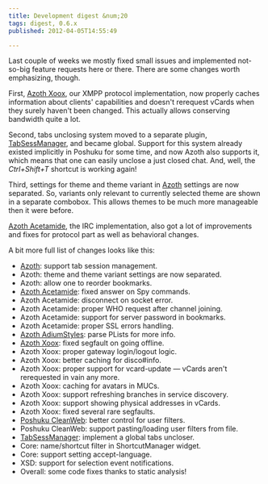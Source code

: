 ```yaml
---
title: Development digest &num;20
tags: digest, 0.6.x
published: 2012-04-05T14:55:49

---
```


Last couple of weeks we mostly fixed small issues and implemented
not-so-big feature requests here or there. There are some changes worth
emphasizing, though.

First, [Azoth Xoox](/plugins-azoth-xoox), our XMPP protocol
implementation, now properly caches information about clients'
capabilities and doesn't rerequest vCards when they surely haven't been
changed. This actually allows conserving bandwidth quite a lot.

Second, tabs unclosing system moved to a separate plugin,
[TabSessManager](/plugins-tabsessmanager), and became global. Support
for this system already existed implicitly in Poshuku for some time, and
now Azoth also supports it, which means that one can easily unclose a
just closed chat. And, well, the *Ctrl+Shift+T* shortcut is working
again!

Third, settings for theme and theme variant in [Azoth](/plugins-azoth)
settings are now separated. So, variants only relevant to currently
selected theme are shown in a separate combobox. This allows themes to
be much more manageable then it were before.

[Azoth Acetamide](/plugins-azoth-acetamide), the IRC implementation,
also got a lot of improvements and fixes for protocol part as well as
behavioral changes.

A bit more full list of changes looks like this:

- [Azoth](/plugins-azoth): support tab session management.
- Azoth: theme and theme variant settings are now separated.
- Azoth: allow one to reorder bookmarks.
- [Azoth Acetamide](/plugins-azoth-acetamide): fixed answer on
  Spy commands.
- Azoth Acetamide: disconnect on socket error.
- Azoth Acetamide: proper WHO request after channel joining.
- Azoth Acetamide: support for server password in bookmarks.
- Azoth Acetamide: proper SSL errors handling.
- [Azoth AdiumStyles](/plugins-azoth-adiumstyles): parse PLists for
  more info.
- [Azoth Xoox](/plugins-azoth-xoox): fixed segfault on going offline.
- Azoth Xoox: proper gateway login/logout logic.
- Azoth Xoox: better caching for disco\#info.
- Azoth Xoox: proper support for vcard-update — vCards aren't
  rerequested in vain any more.
- Azoth Xoox: caching for avatars in MUCs.
- Azoth Xoox: support refreshing branches in service discovery.
- Azoth Xoox: support showing physical addresses in vCards.
- Azoth Xoox: fixed several rare segfaults.
- [Poshuku CleanWeb](/plugins-poshuku-cleanweb): better control for
  user filters.
- Poshuku CleanWeb: support pasting/loading user filters from file.
- [TabSessManager](/plugins-tabsessmanager): implement a global
  tabs uncloser.
- Core: name/shortcut filter in ShortcutManager widget.
- Core: support setting accept-language.
- XSD: support for selection event notifications.
- Overall: some code fixes thanks to static analysis!
